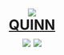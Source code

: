 <h1 align="center">
<img src="https://github.com/M00NP0D/m00np0d.github.io/raw/main/m00np0d.png">
  <br>
  <a href="https://qwn3.github.io">QUINN</a>
  <br>
  <img src="https://img.shields.io/badge/QUINN-Intelligence-yellow">
  <img src="https://img.shields.io/badge/-Quantum%20Network%20Operator-blue">
</h1>
